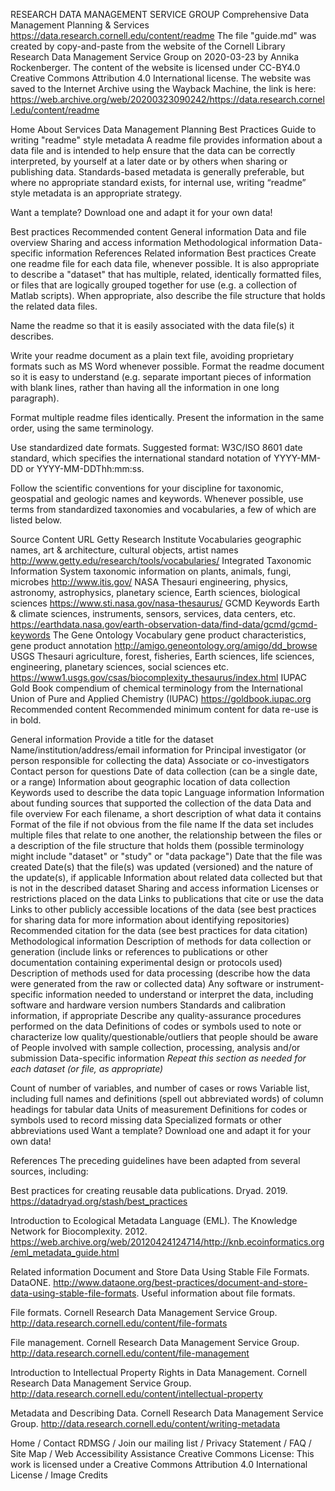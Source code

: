 RESEARCH DATA MANAGEMENT SERVICE GROUP
Comprehensive Data Management Planning & Services
https://data.research.cornell.edu/content/readme
The file "guide.md" was created by copy-and-paste from the website of the Cornell Library Research Data Management Service Group on 2020-03-23 by Annika Rockenberger.
The content of the website is licensed under CC-BY4.0 Creative Commons Attribution 4.0 International license.
The website was saved to the Internet Archive using the Wayback Machine, the link is here: https://web.archive.org/web/20200323090242/https://data.research.cornell.edu/content/readme


Home
About
Services
Data Management Planning
Best Practices
Guide to writing "readme" style metadata
A readme file provides information about a data file and is intended to help ensure that the data can be correctly interpreted, by yourself at a later date or by others when sharing or publishing data. Standards-based metadata is generally preferable, but where no appropriate standard exists, for internal use, writing “readme” style metadata is an appropriate strategy.

Want a template? Download one and adapt it for your own data!

Best practices
Recommended content
General information
Data and file overview
Sharing and access information
Methodological information
Data-specific information
References
Related information
Best practices
Create one readme file for each data file, whenever possible. It is also appropriate to describe a "dataset" that has multiple, related, identically formatted files, or files that are logically grouped together for use (e.g. a collection of Matlab scripts). When appropriate, also describe the file structure that holds the related data files.

Name the readme so that it is easily associated with the data file(s) it describes.

Write your readme document as a plain text file, avoiding proprietary formats such as MS Word whenever possible. Format the readme document so it is easy to understand (e.g. separate important pieces of information with blank lines, rather than having all the information in one long paragraph).

Format multiple readme files identically. Present the information in the same order, using the same terminology.

Use standardized date formats. Suggested format: W3C/ISO 8601 date standard, which specifies the international standard notation of YYYY-MM-DD or YYYY-MM-DDThh:mm:ss.

Follow the scientific conventions for your discipline for taxonomic, geospatial and geologic names and keywords. Whenever possible, use terms from standardized taxonomies and vocabularies, a few of which are listed below.

Source	Content	URL
Getty Research Institute Vocabularies	geographic names, art & architecture, cultural objects, artist names	http://www.getty.edu/research/tools/vocabularies/
Integrated Taxonomic Information System	taxonomic information on plants, animals, fungi, microbes	http://www.itis.gov/
NASA Thesauri	engineering, physics, astronomy, astrophysics, planetary science, Earth sciences, biological sciences	https://www.sti.nasa.gov/nasa-thesaurus/
GCMD Keywords	Earth & climate sciences, instruments, sensors, services, data centers, etc.	https://earthdata.nasa.gov/earth-observation-data/find-data/gcmd/gcmd-keywords
The Gene Ontology Vocabulary	gene product characteristics, gene product annotation	http://amigo.geneontology.org/amigo/dd_browse
USGS Thesauri	agriculture, forest, fisheries, Earth sciences, life sciences, engineering, planetary sciences, social sciences etc.	https://www1.usgs.gov/csas/biocomplexity_thesaurus/index.html
IUPAC Gold Book	compendium of chemical terminology from the International Union of Pure and Applied Chemistry (IUPAC)	https://goldbook.iupac.org
Recommended content
Recommended minimum content for data re-use is in bold.

General information
Provide a title for the dataset
Name/institution/address/email information for
Principal investigator (or person responsible for collecting the data)
Associate or co-investigators
Contact person for questions
Date of data collection (can be a single date, or a range)
Information about geographic location of data collection
Keywords used to describe the data topic
Language information
Information about funding sources that supported the collection of the data
Data and file overview
For each filename, a short description of what data it contains
Format of the file if not obvious from the file name
If the data set includes multiple files that relate to one another, the relationship between the files or a description of the file structure that holds them (possible terminology might include "dataset" or "study" or "data package")
Date that the file was created
Date(s) that the file(s) was updated (versioned) and the nature of the update(s), if applicable
Information about related data collected but that is not in the described dataset
Sharing and access information
Licenses or restrictions placed on the data
Links to publications that cite or use the data
Links to other publicly accessible locations of the data (see best practices for sharing data for more information about identifying repositories)
Recommended citation for the data (see best practices for data citation)
Methodological information
Description of methods for data collection or generation (include links or references to publications or other documentation containing experimental design or protocols used)
Description of methods used for data processing (describe how the data were generated from the raw or collected data)
Any software or instrument-specific information needed to understand or interpret the data, including software and hardware version numbers
Standards and calibration information, if appropriate
Describe any quality-assurance procedures performed on the data
Definitions of codes or symbols used to note or characterize low quality/questionable/outliers that people should be aware of
People involved with sample collection, processing, analysis and/or submission
Data-specific information
*Repeat this section as needed for each dataset (or file, as appropriate)*

Count of number of variables, and number of cases or rows
Variable list, including full names and definitions (spell out abbreviated words) of column headings for tabular data
Units of measurement
Definitions for codes or symbols used to record missing data
Specialized formats or other abbreviations used
Want a template? Download one and adapt it for your own data!

References
The preceding guidelines have been adapted from several sources, including:

Best practices for creating reusable data publications. Dryad. 2019. https://datadryad.org/stash/best_practices

Introduction to Ecological Metadata Language (EML). The Knowledge Network for Biocomplexity. 2012. https://web.archive.org/web/20120424124714/http://knb.ecoinformatics.org/eml_metadata_guide.html

Related information
Document and Store Data Using Stable File Formats. DataONE. http://www.dataone.org/best-practices/document-and-store-data-using-stable-file-formats. Useful information about file formats.

File formats. Cornell Research Data Management Service Group. http://data.research.cornell.edu/content/file-formats

File management. Cornell Research Data Management Service Group. http://data.research.cornell.edu/content/file-management

Introduction to Intellectual Property Rights in Data Management. Cornell Research Data Management Service Group. http://data.research.cornell.edu/content/intellectual-property

Metadata and Describing Data. Cornell Research Data Management Service Group. http://data.research.cornell.edu/content/writing-metadata


Home / Contact RDMSG / Join our mailing list / Privacy Statement / FAQ / Site Map / Web Accessibility Assistance
Creative Commons License: This work is licensed under a Creative Commons Attribution 4.0 International License / Image Credits
